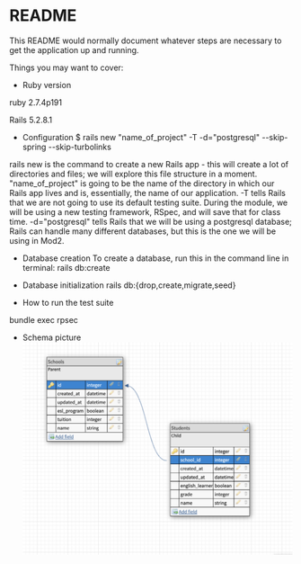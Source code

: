 # README

This README would normally document whatever steps are necessary to get the
application up and running.

Things you may want to cover:

* Ruby version

ruby 2.7.4p191

Rails 5.2.8.1

* Configuration
$ rails new "name_of_project" -T -d="postgresql" --skip-spring --skip-turbolinks

rails new is the command to create a new Rails app - this will create a lot of directories and files; we will explore this file structure in a moment. "name_of_project" is going to be the name of the directory in which our Rails app lives and is, essentially, the name of our application. -T tells Rails that we are not going to use its default testing suite. During the module, we will be using a new testing framework, RSpec, and will save that for class time. -d="postgresql" tells Rails that we will be using a postgresql database; Rails can handle many different databases, but this is the one we will be using in Mod2.

* Database creation
  To create a database, run this in the command line in terminal:
  rails db:create

* Database initialization
  rails db:{drop,create,migrate,seed}

* How to run the test suite

bundle exec rpsec

* Schema picture
![schema](app/assets/images/schema.png)



